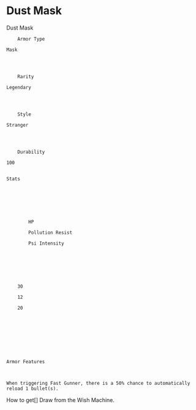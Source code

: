 # Dust Mask

Dust Mask


	
		
		
	
	



	
		Armor Type
	
	Mask



	
		Rarity
	
	Legendary



	
		Style
	
	Stranger



	
		Durability
	
	100


	Stats

	
	
	
	
		
		
			HP
		
			Pollution Resist
		
			Psi Intensity
		
		
	
	
	
	
	
		30
	
		12
	
		20
	
	
	






	Armor Features


	
	When triggering Fast Gunner, there is a 50% chance to automatically reload 1 bullet(s).







How to get[]
Draw from the Wish Machine.
